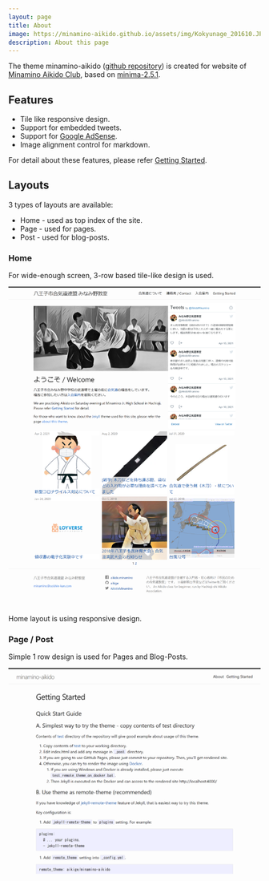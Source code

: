 ```yaml
---
layout: page
title: About
image: https://minamino-aikido.github.io/assets/img/Kokyunage_201610.JPG
description: About this page
---
```


The theme minamino-aikido ([github repository](https://github.com/aikige/minamino-aikido)) is created for website of [Minamino Aikido Club](https://minamino-aikido.github.io/), based on [minima-2.5.1](https://github.com/jekyll/minima/releases/tag/v2.5.1).

## Features

* Tile like responsive design.
* Support for embedded tweets.
* Support for [Google AdSense](https://www.google.com/adsense).
* Image alignment control for markdown.

For detail about these features, please refer [Getting Started](getting_started.html).

## Layouts 

3 types of layouts are available:

* Home - used as top index of the site.
* Page - used for pages.
* Post - used for blog-posts.

### Home

For wide-enough screen, 3-row based tile-like design is used.

![Home Layout](assets/img/screenshot_1200.png)

Home layout is using responsive design.

### Page / Post

Simple 1 row design is used for Pages and Blog-Posts.

![Page Layout](assets/img/screenshot_page.png)
